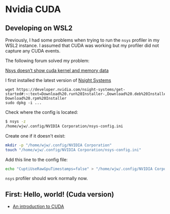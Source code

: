# Nvidia CUDA

## Developing on WSL2

Previously, I had some problems when trying to run the `nsys` profiler in my WSL2 instance.
I assumed that CUDA was working but my profiler did not capture any CUDA events.

The following forum solved my problem:

[Nsys doesn’t show cuda kernel and memory data](https://forums.developer.nvidia.com/t/nsys-doesnt-show-cuda-kernel-and-memory-data/315536/9)

I first installed the latest version of [Nsight Systems](https://developer.nvidia.com/nsight-systems/get-started)

```
wget https://developer.nvidia.com/nsight-systems/get-started#:~:text=Download%20.run%20Installer-,Download%20.deb%20Installer,-Download%20.rpm%20Installer
sudo dpkg -i ...
```

Check where the config is located:

```bash
$ nsys -z
/home/wjw/.config/NVIDIA Corporation/nsys-config.ini
```

Create one if it doesn't exist:
```bash
mkdir -p "/home/wjw/.config/NVIDIA Corporation"
touch "/home/wjw/.config/NVIDIA Corporation/nsys-config.ini"
```

Add this line to the config file:
```bash
echo "CuptiUseRawGpuTimestamps=false" > "/home/wjw/.config/NVIDIA Corporation/nsys-config.ini"
```

`nsys` profiler should work normally now.

## First: Hello, world! \(Cuda version\)

- [An introduction to CUDA](https://developer.nvidia.com/blog/even-easier-introduction-cuda/)
